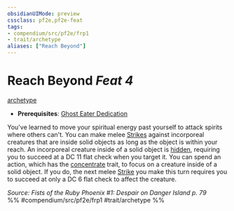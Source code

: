```yaml
---
obsidianUIMode: preview
cssclass: pf2e,pf2e-feat
tags:
- compendium/src/pf2e/frp1
- trait/archetype
aliases: ["Reach Beyond"]
---
```

# Reach Beyond  *Feat 4*  
[archetype](/rules/traits/archetype.md)  

- **Prerequisites**: [Ghost Eater Dedication](/compendium/feats/ghost-eater-dedication-frp1.md)

You've learned to move your spiritual energy past yourself to attack spirits where others can't. You can make melee [Strikes](/rules/actions/strike.md) against incorporeal creatures that are inside solid objects as long as the object is within your reach. An incorporeal creature inside of a solid object is [hidden](/rules/conditions.md#Hidden), requiring you to succeed at a DC 11 flat check when you target it. You can spend an action, which has the [concentrate](/rules/traits/concentrate.md) trait, to focus on a creature inside of a solid object. If you do, the next melee [Strike](/rules/actions/strike.md) you make this turn requires you to succeed at only a DC 6 flat check to affect the creature.

*Source: Fists of the Ruby Phoenix #1: Despair on Danger Island p. 79*  
%% #compendium/src/pf2e/frp1 #trait/archetype %%